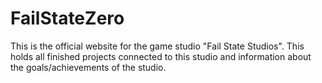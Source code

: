 # FailStateZero
This is the official website for the game studio "Fail State Studios".  This holds all finished projects connected to this studio and information about the goals/achievements of the studio.

